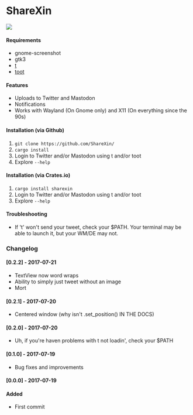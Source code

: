 # ShareXin  

![](https://raw.githubusercontent.com/thebitstick/ShareXin/master/ui.png)

#### Requirements
* gnome-screenshot  
* gtk3  
* [t](https://github.com/sferik/t)  
* [toot](https://github.com/ihabunek/toot)  

#### Features
* Uploads to Twitter and Mastodon
* Notifications
* Works with Wayland (On Gnome only) and X11 (On everything since the 90s)

#### Installation (via Github)
1. `git clone https://github.com/ShareXin/`
2. `cargo install`
3. Login to Twitter and/or Mastodon using t and/or toot
4. Explore `--help`

#### Installation (via Crates.io)
1. `cargo install sharexin`
2. Login to Twitter and/or Mastodon using t and/or toot
3. Explore `--help`

#### Troubleshooting
- If 't' won't send your tweet, check your $PATH. Your terminal may be able to launch it, but your WM/DE may not.

### Changelog
#### [0.2.2] - 2017-07-21
- TextView now word wraps
- Ability to simply just tweet without an image
- Mort

#### [0.2.1] - 2017-07-20
- Centered window (why isn't .set_position() IN THE DOCS)

#### [0.2.0] - 2017-07-20
- Uh, if you're haven problems with t not loadin', check your $PATH

#### [0.1.0] - 2017-07-19
- Bug fixes and improvements

#### [0.0.0] - 2017-07-19
#### Added
- First commit
